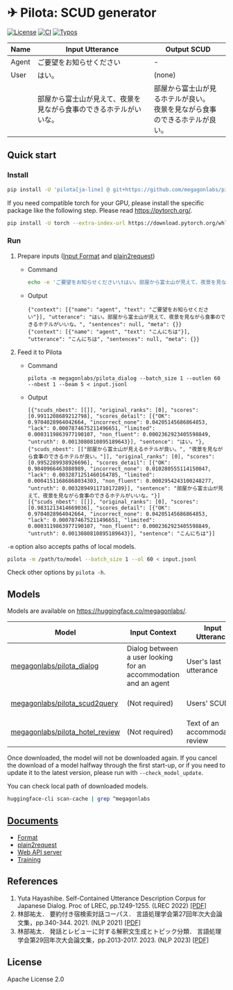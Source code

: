 
# ✈ Pilota: SCUD generator

[![License](https://img.shields.io/badge/License-Apache%202.0-blue.svg)](https://opensource.org/licenses/Apache-2.0)
[![CI](https://github.com/megagonlabs/pilota/actions/workflows/ci.yml/badge.svg)](https://github.com/megagonlabs/pilota/actions/workflows/ci.yml)
[![Typos](https://github.com/megagonlabs/pilota/actions/workflows/typos.yml/badge.svg)](https://github.com/megagonlabs/pilota/actions/workflows/typos.yml)

| Name | Input Utterance | Output SCUD |
| --- | --- | --- |
| Agent | ご要望をお知らせください | - |
| User | はい。 | (none) |
| | 部屋から富士山が見えて、夜景を見ながら食事のできるホテルがいいな。 | 部屋から富士山が見るホテルが良い。<br>夜景を見ながら食事のできるホテルが良い。|

## Quick start

### Install

```bash
pip install -U 'pilota[ja-line] @ git+https://github.com/megagonlabs/pilota'
```

If you need compatible torch for your GPU, please install the specific package like the following step.
Please read <https://pytorch.org/>.

```bash
pip install -U torch --extra-index-url https://download.pytorch.org/whl/cu118
```

### Run

1. Prepare inputs ([Input Format](docs/format.md) and [plain2request](docs/plain2request.md))
    - Command

        ```bash
        echo -e 'ご要望をお知らせください\tはい。部屋から富士山が見えて、夜景を見ながら食事のできるホテルがいいな。\nこんにちは\tこんにちは' | python -m pilota.convert.plain2request | tee input.jsonl
        ```

    - Output

        ```jsonl
        {"context": [{"name": "agent", "text": "ご要望をお知らせください"}], "utterance": "はい。部屋から富士山が見えて、夜景を見ながら食事のできるホテルがいいな。", "sentences": null, "meta": {}}
        {"context": [{"name": "agent", "text": "こんにちは"}], "utterance": "こんにちは", "sentences": null, "meta": {}}
        ```

2. Feed it to Pilota
    - Command

        ```console
        pilota -m megagonlabs/pilota_dialog --batch_size 1 --outlen 60 --nbest 1 --beam 5 < input.jsonl
        ```

    - Output

        ```jsonl
        [{"scuds_nbest": [[]], "original_ranks": [0], "scores": [0.9911208689212798], "scores_detail": [{"OK": 0.9704028964042664, "incorrect_none": 0.04205145686864853, "lack": 0.0007874675211496651, "limited": 0.0003119863977190107, "non_fluent": 0.0002362923405598849, "untruth": 0.0013080810895189643}], "sentence": "はい。"}, {"scuds_nbest": [["部屋から富士山が見えるホテルが良い。", "夜景を見ながら食事のできるホテルが良い。"]], "original_ranks": [0], "scores": [0.9952289938926696], "scores_detail": [{"OK": 0.9840966463088989, "incorrect_none": 0.010280555114150047, "lack": 0.0032871251460164785, "limited": 0.00041511686868034303, "non_fluent": 0.0002954243100248277, "untruth": 0.003289491171017289}], "sentence": "部屋から富士山が見えて、夜景を見ながら食事のできるホテルがいいな。"}]
        [{"scuds_nbest": [[]], "original_ranks": [0], "scores": [0.9831213414669036], "scores_detail": [{"OK": 0.9704028964042664, "incorrect_none": 0.04205145686864853, "lack": 0.0007874675211496651, "limited": 0.0003119863977190107, "non_fluent": 0.0002362923405598849, "untruth": 0.0013080810895189643}], "sentence": "こんにちは"}]
        ```

`-m` option also accepts paths of local models.

```bash
pilota -m /path/to/model --batch_size 1 --ol 60 < input.jsonl
```

Check other options by ``pilota -h``.

## Models

Models are available on <https://huggingface.co/megagonlabs/>.

| Model | Input Context | Input Utterance | Output |
| --- | --- | --- | --- |
| [megagonlabs/pilota_dialog](https://huggingface.co/megagonlabs/pilota_dialog) | Dialog between a user looking for an accommodation and an agent | User's last utterance | SCUDs |
| [megagonlabs/pilota_scud2query](https://huggingface.co/megagonlabs/pilota_scud2query) | (Not required) | Users' SCUDs | Queries for accommodation search |
| [megagonlabs/pilota_hotel_review](https://huggingface.co/megagonlabs/pilota_hotel_review) | (Not required) | Text of an accommodation review | SCUDs |

Once downloaded, the model will not be downloaded again.
If you cancel the download of a model halfway through the first start-up, or if you need to update it to the latest version, please run with ``--check_model_update``.

You can check local path of downloaded models.

```bash
huggingface-cli scan-cache | grep ^megagonlabs
```

## [Documents](docs)

- [Format](docs/format.md)
- [plain2request](docs/plain2request.md)
- [Web API server](docs/web_api.md)
- [Training](docs/training.md)

## References

1. Yuta Hayashibe.
    Self-Contained Utterance Description Corpus for Japanese Dialog.
    Proc of LREC, pp.1249-1255. (LREC 2022)
    [[PDF]](http://www.lrec-conf.org/proceedings/lrec2022/pdf/2022.lrec-1.133.pdf)
2. 林部祐太．
    要約付き宿検索対話コーパス．
    言語処理学会第27回年次大会論文集，pp.340-344. 2021. (NLP 2021)
    [[PDF]](https://www.anlp.jp/proceedings/annual_meeting/2021/pdf_dir/P2-5.pdf)
3. 林部祐太．
    発話とレビューに対する解釈文生成とトピック分類．
    言語処理学会第29回年次大会論文集，pp.2013-2017. 2023. (NLP 2023)
    [\[PDF\]](https://www.anlp.jp/proceedings/annual_meeting/2023/pdf_dir/P8-12.pdf)

## License

Apache License 2.0
